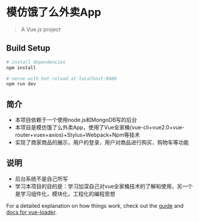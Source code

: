 # 模仿饿了么外卖App

> A Vue.js project

## Build Setup

``` bash
# install dependencies
npm install

# serve with hot reload at localhost:8080
npm run dev
```

## 简介
- 本项目依赖于一个使用node.js和MongoDB写的后台
- 本项目是模仿饿了么外卖App，使用了Vue全家桶(vue-cli+vue2.0+vue-router+vuex+axios)+Stylus+Webpack+Npm等技术
- 实现了商家商品的展示，用户的登录，用户对商品进行购买，购物车等功能
## 说明
- 后台系统不是自己所写 
- 学习本项目的目的是：学习加深自己对vue全家桶技术的了解和使用，另一个是学习组件化，模块化，工程化的编程思想

For a detailed explanation on how things work, check out the [guide](http://vuejs-templates.github.io/webpack/) and [docs for vue-loader](http://vuejs.github.io/vue-loader).

